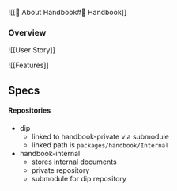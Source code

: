 ![[📕 About Handbook#📕 Handbook]]

### Overview

![[User Story]]

![[Features]]

## Specs

#### Repositories
- dip
	- linked to handbook-private via submodule 
	- linked path is `packages/handbook/Internal`
- handbook-internal
	- stores internal documents
	- private repository
	- submodule for dip repository
	